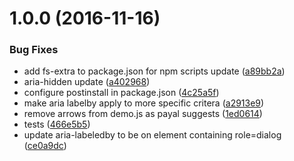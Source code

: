 <a name="1.0.0"></a>
# 1.0.0 (2016-11-16)


### Bug Fixes

* add fs-extra to package.json for npm scripts update ([a89bb2a](https://github.com/Pearson-Higher-Ed/commit/a89bb2a))
* aria-hidden update ([a402968](https://github.com/Pearson-Higher-Ed/commit/a402968))
* configure postinstall in package.json ([4c25a5f](https://github.com/Pearson-Higher-Ed/commit/4c25a5f))
* make aria labelby apply to more specific critera ([a2913e9](https://github.com/Pearson-Higher-Ed/commit/a2913e9))
* remove arrows from demo.js as payal suggests ([1ed0614](https://github.com/Pearson-Higher-Ed/commit/1ed0614))
* tests ([466e5b5](https://github.com/Pearson-Higher-Ed/commit/466e5b5))
* update aria-labeledby to be on element containing role=dialog ([ce0a9dc](https://github.com/Pearson-Higher-Ed/commit/ce0a9dc))



